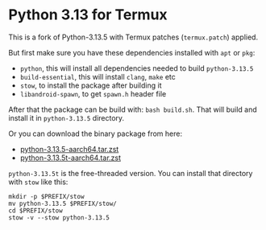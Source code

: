 # Python 3.13 for Termux

This is a fork of Python-3.13.5 with Termux patches (`termux.patch`) applied.

But first make sure you have these dependencies installed with `apt` or `pkg`:

 - `python`, this will install all dependencies needed to build `python-3.13.5`
 - `build-essential`, this will install `clang`, `make` etc
 - `stow`, to install the package after building it
 - `libandroid-spawn`, to get `spawn.h` header file

After that the package can be build with: `bash build.sh`. That will build and install it in `python-3.13.5` directory.

Or you can download the binary package from here:

 - [python-3.13.5-aarch64.tar.zst](https://public.8018985.xyz/python-3.13.5-aarch64.tar.zst)
 - [python-3.13.5t-aarch64.tar.zst](https://public.8018985.xyz/python-3.13.5t-aarch64.tar.zst)

`python-3.13.5t` is the free-threaded version. You can install that directory with `stow` like this:

```
mkdir -p $PREFIX/stow
mv python-3.13.5 $PREFIX/stow/
cd $PREFIX/stow
stow -v --stow python-3.13.5
```
